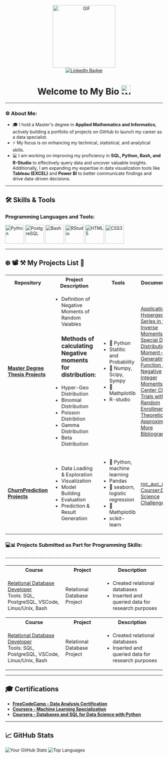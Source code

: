 <!-- Header + LinkedIn -->
<div id="header" align="center">
  <img src="https://media.giphy.com/media/XwBzLXzYq7ljHBXkHk/giphy.gif" width="200" alt="GIF"/>
  <div id="badges">
    <a href="https://www.linkedin.com/in/alphonse-haba-44954223b" target="_blank">
      <img src="https://img.shields.io/badge/LinkedIn-blue?style=for-the-badge&logo=linkedin&logoColor=white" alt="LinkedIn Badge"/>
    </a>
  </div>
</div>

<h1 align="center">
 Welcome to My Bio
  <img src="https://media.giphy.com/media/hvRJCLFzcasrR4ia7z/giphy.gif" width="30px" alt="Waving Hand"/>
</h1>

---

<!-- About Me -->
### ⚙ About Me:

- 🎓 I hold a Master's degree in **Applied Mathematics and Informatics**, actively building a portfolio of projects on GitHub to launch my career as a data specialist.
- ⚡ My focus is on enhancing my technical, statistical, and analytical skills.
- 💻 I am working on improving my proficiency in **SQL, Python, Bash, and R-Studio** to effectively query data and uncover valuable insights. Additionally, I am expanding my expertise in data visualization tools like **Tableau (EXCEL)** and **Power BI** to better communicate findings and drive data-driven decisions.

---

<!-- Skills Section -->
## 🛠️ Skills & Tools
<div>
  <h3>Programming Languages and Tools:</h3>
  <img src="https://cdn.jsdelivr.net/gh/devicons/devicon/icons/python/python-original-wordmark.svg" title="Python" alt="Python" width="60" />
  <img src="https://cdn.jsdelivr.net/gh/devicons/devicon/icons/postgresql/postgresql-original-wordmark.svg" title="PostgreSQL" alt="PostgreSQL" width="60" height="60"/>
  <img src="https://cdn.jsdelivr.net/gh/devicons/devicon/icons/bash/bash-original.svg" title="Bash" alt="Bash" width="60" height="60" />
  <img src="https://cdn.jsdelivr.net/gh/devicons/devicon/icons/rstudio/rstudio-original.svg" title="RStudio" alt="RStudio" width="60" height="60"/>
  <img src="https://cdn.jsdelivr.net/gh/devicons/devicon/icons/html5/html5-original.svg" title="HTML5" alt="HTML5" width="60" height="60" />
  <img src="https://cdn.jsdelivr.net/gh/devicons/devicon/icons/css3/css3-original.svg" title="CSS3" alt="CSS3" width="60" height="60" />
</div>

---

<!-- Projects Section -->
## ❄️ 📽️ ⚒️ My Projects List 📃

<table>
  <tbody>
    <tr>
      <th align="center">Repository</th>
      <th align="center">Project Description</th>
      <th align="center">Tools</th>
      <th align="center">Documentation</th>
    </tr>
    <tr>
      <td align="left">
        <a href="https://github.com/Cetaking27/Master-Degree-Project.git" target="_blank"><strong>Master Degree Thesis Projects</strong></a>
      </td>
      <td align="left">
        <!-- Add Project Description here -->
        <ul>
          <li>Definition of Negative Moments of Random Vaiables</li>
          <h3>Methods of calculating Negative moments for distribution:</h3>
          <li>Hyper-Geo Distribution</li>
          <li>Binomial Distribution</li>
          <li>Poisson Distribtion</li>
          <li>Gamma Distribution</li>
          <li>Beta Distribution</li>
        </ul>
      </td>
      <td align="left">
        <!-- Add Tools here -->
        <ul>
            <li> 🐍 Python </li>
            <li> Statitic and Probability </li>
            <li>🔢 Numpy, Scipy, Sympy</li>
            <li>🍁 Mathplotlib </li>
            <li> R-studio </li>
        </ul>
      </td>
      <td align="left">
        <!-- Add Documentation links here -->
        <a href='https://www.scirp.org/reference/ReferencesPapers?ReferenceID=1978362'> Application of Hypergeometric Series in the Inverse Moments of Special Discrete Distribution </a>
        <a href="https://www.semanticscholar.org/paper/The-Moment-Generating-Function-and-Negative-Integer-Cressie-Davis/7769e8a44caf1223e5f9a2e51a0b1ebae0b67b64"> The Moment-Generating Function and Negative Integer Moments</a>
        <a href="https://www.researchgate.net/publication/233256706_Multi-Center_Clinical_Trials_with_Random_En">Multi-Center Clinical Trials with Random Enrollment: Theoretical Approximations</a>
        <a href="https://github.com/Cetaking27/Master-Degree-Project/blob/main/master_projet/%D0%98%D1%81%D1%82%D0%BE%D1%87%D0%BD%D0%B8%D0%BA.bib">More Bibliography</a>
      </td>
    </tr>
<!---------------------------------------------------------------------------------/* -->
    <tr>
        <td align="left">
        <a href="https://github.com/Cetaking27/Certification-Project/tree/master/Project_1" target="_blank"><strong>ChurnPrediction Projects</strong></a>
      </td>
     <td align="left">
        <!-- Add Project Description here -->
        <ul>
          <li>Data Loading & Exploration</li>
          <li>Visualization</li>
          <li>Model Building</li>
          <li>Evaluation</li>
          <li>Prediction & Result Generation</li>
        </ul>
      </td>
      <td align="left">
        <!-- Add Tools here -->
        <ul>
            <li> 🐍 Python, machine learning </li>
            <li> Pandas </li>
            <li>🔢 seaborn, logistic regression</li>
            <li>🍁 Mathplotlib </li>
            <li> scikit-learn</li>
        </ul>
      </td>
       <td align="left">
        <!-- Add Documentation links here -->
        <a href='https://scikit-learn.org/stable/modules/generated/sklearn.metrics.roc_auc_score.html'> roc_auc_score </a> </br>
        <a href="https://www.coursera.org/projects/data-science-challenge">Courser:Data Science Challenge</a>
      </td>
    </tr>
  </tbody>
</table>

### 💻📊 Projects Submitted as Part for Programming Skills:

<table>
  <tbody>
    <tr>
      <th align="center">Course</th>
      <th align="center">Project</th>
      <th align="center">Description</th>
    </tr>
    <tr>
      <td align="left">
        <a href="https://github.com/Cetaking27/Certification-Project/tree/master/Project_1" target="_blank">Relational Database Developer</a>
        <br>Tools: SQL, PostgreSQL, VSCode, Linux/Unix, Bash
      </td>
      <td align="left">Relational Database Project</td>
      <td align="left">
        <ul>
          <li>Created relational databases</li>
          <li>Inserted and queried data for research purposes</li>
        </ul>
      </td>
    </tr>
  </tbody>
  -----------------------------------------------------------------------------
  <tbody>
    <tr>
      <th align="center">Course</th>
      <th align="center">Project</th>
      <th align="center">Description</th>
    </tr>
    <tr>
      <td align="left">
        <a href="https://github.com/Cetaking27/Certification-Project/tree/master/Project_1" target="_blank">Relational Database Developer</a>
        <br>Tools: SQL, PostgreSQL, VSCode, Linux/Unix, Bash
      </td>
      <td align="left">Relational Database Project</td>
      <td align="left">
        <ul>
          <li>Created relational databases</li>
          <li>Inserted and queried data for research purposes</li>
        </ul>
      </td>
    </tr>
  </tbody>
</table>

---

## 🎓 Certifications

- [**FreeCodeCamp - Data Analysis Certification**](https://www.freecodecamp.org/certification/yourusername/data-analysis)
- [**Coursera - Machine Learning Specialization**](https://www.coursera.org/account/accomplishments/verify/AMY4N9H8K8CT)
- [**Coursera - Databases and SQL for Data Science with Python**](https://coursera.org/share/3569f91fdf299d561605c1f25c1ddcb8)

---

## 📈 GitHub Stats

![Your GitHub Stats](https://github-readme-stats.vercel.app/api?username=Cetaking27&show_icons=true&hide_title=true) ![Top Languages](https://github-readme-stats.vercel.app/api/top-langs/?username=Cetaking27&layout=compact)



